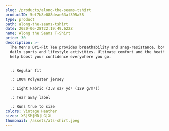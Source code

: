 ```yaml
---
slug: /products/along-the-seams-tshirt
productID: 5ef7b8e088deae63af395a58
type: product
path: along-the-seams-tshirt
date: 2020-06-28T22:19:49.622Z
name: Along the Seams T-Shirt
price: 30
description: >-
  The Men's Dri-Fit Tee provides breathability and snag-resistance, both during
  daily sports and lifestyle activities. Ultimate comfort and the heathered look
  help boost your confidence everywhere you go.


  .: Regular fit

  .: 100% Polyester jersey

  .: Light Fabric (3.8 oz/ yd² (129 g/m²))

  .: Tear away label

  .: Runs true to size
colors: Vintage Heather
sizes: XS|SM|MD|LG|XL
thumbnail: /assets/ats-shirt.jpeg
---
```


